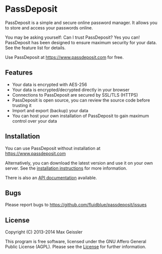 # PassDeposit

PassDeposit is a simple and secure online password manager.
It allows you to store and access your passwords online.

You may be asking yourself: Can I trust PassDeposit? Yes you can!
PassDeposit has been designed to ensure maximum security for your data.
See the feature list for details.

Use PassDeposit at <https://www.passdeposit.com> for free.


## Features

* Your data is encrypted with AES-256
* Your data is encrypted/decrypted directly in your browser
* Connections to PassDeposit are secured by SSL/TLS (HTTPS)
* PassDeposit is open source, you can review the source code before trusting it
* Import and export (backup) your data
* You can host your own installation of PassDeposit to gain maximum control over your data


## Installation

You can use PassDeposit without installation at <https://www.passdeposit.com>

Alternatively, you can download the latest version and use it on your own server.
See the [installation instructions](INSTALL.md#passdeposit-installation) for more information.

There is also an [API documentation](API.md#passdeposit-api) available.


## Bugs

Please report bugs to <https://github.com/fluidblue/passdeposit/issues>


## License

Copyright (C) 2013-2014 Max Geissler

This program is free software, licensed under the GNU Affero General Public License (AGPL).
Please see the [License](LICENSE.md) for further information.
